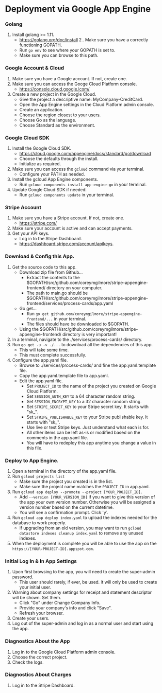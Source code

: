 # Deployment via Google App Engine

### Golang
1. Install golang >= 1.11.
    * https://golang.org/doc/install
2.. Make sure you have a correctly functioning GOPATH.
    * Run `go env` to see where your GOPATH is set to.
    * Make sure you can browse to this path.

### Google Account & Cloud
1. Make sure you have a Google account.  If not, create one.
2. Make sure you can access the Googe Cloud Platform console.
    * https://console.cloud.google.lcom/
3. Create a new project in the Google Cloud.
    * Give the project a descriptive name: MyCompany-CreditCard.
    * Open the App Engine settings in the Cloud Platform admin console.
    * Create an application.
    * Choose the region closest to your users.
    * Choose Go as the language.
    * Choose Standard as the environment.

### Google Cloud SDK
1. Install the Google Cloud SDK.
    * https://cloud.google.com/appengine/docs/standard/go/download
    * Choose the defaults through the install.
    * Initialize as required.
2. Make sure you can access the `gcloud` command via your terminal.
    * Configure your PATH as needed.
3. Install the gcloud App Engine components.
    * Run `gcloud components install app-engine-go` in your terminal.
4. Update Google Cloud SDK if needed.
    * Run `gcloud components update` in your terminal.

### Stripe Account
1. Make sure you have a Stripe account.  If not, create one.
    * https://stripe.com/
2. Make sure your account is active and can accept payments.
3. Get your API keys.
    * Log in to the Stripe Dashboard.
    * https://dashboard.stripe.com/account/apikeys.

### Download & Config this App.
1. Get the source code to this app.
    * Download zip file from Github...
        * Extract the contents to the $GOPATH/src/github.com/coreymgilmore/stripe-appengine-frontend/ directory on your computer.
        * The path to main.go should be $GOPATH/src/github.com/coreymgilmore/stripe-appengine-frontend/services/process-cards/app.yaml  
    * Go get...
        * Run `go get github.com/coreymgilmore/stripe-appengine-frontend/...` in your terminal.
        * The files should have be downloaded to $GOPATH.
    * Using the $GOPATH/src/github.com/coreymgilmore/stripe-appengine-frontend/ directory is very important!        
3. In a terminal, navigate to the ./services/process-cards/ directory.
4. Run `go get -u -v ./...` to download all the dependencies of this app.
    * This will take some time.
    * This must complete successfully.
5. Configure the app.yaml file.
    * Browse to ./services/process-cards/ and fine the app.yaml.template file.
    * Copy the app.yaml.template file to app.yaml.
    * Edit the app.yaml file.
        * Set `PROJECT_ID` to the name of the project you created on Google Cloud Platform.        
        * Set `SESSION_AUTH_KEY` to a 64 character random string.
        * Set `SESSION_ENCRYPT_KEY` to a 32 character random string.
        * Set `STRIPE_SECRET_KEY` to your Stripe secret key.  It starts with "sk_".
        * Set `STRIPE_PUBLISHABLE_KEY` to your Stripe publishable key.  It starts with "sk_".
        * Use live or test Stripe keys.  Just understand what each is for.  
        * All other items can be left as-is or modified based on the comments in the app.yaml file.     
        * You will have to redeploy this app anytime you change a value in this file.

### Deploy to App Engine.
1. Open a terminal in the directory of the app.yaml file.
2. Run `gcloud projects list`
    * Make sure the project you created is in the list.
    * Make sure the project name matches the `PROJECT_ID` in app.yaml.
3. Run `gcloud app deploy --promote --project [YOUR_PROJECT_ID]`.
    * Add `--version [YOUR_VERSION_ID]` if you want to give this version of the app your own version number.  Otherwise you will be assigned a version number based on the current datetime.
    * You will see a confirmation prompt.  Click 'y'.
4. Run `gcloud app deploy index.yaml` to upload the indexes needed for the database to work properly.
    * If upgrading from an old version, you may want to run `gcloud datastore indexes cleanup index.yaml` to remove any unused indexes. 
5. When the deployment is complete you will be able to use the app on the `https://[YOUR-PROJECT-ID].appspot.com`.

### Initial Log In & In App Settings
1. Upon first browsing to the app, you will need to create the super-admin password.
    * This user should rarely, if ever, be used.  It will only be used to create your initial user.
2. Warning about company settings for receipt and statement descriptor will be shown.  Set them.
    * Click "Go" under Change Company Info.
    * Provide your company's info and click "Save".
    * Refresh your browser.
3. Create your users.
4. Log out of the super-admin and log in as a normal user and start using the app.

### Diagnostics About the App
1. Log in to the Google Cloud Platform admin console.
2. Choose the correct project. 
3. Check the logs.

### Diagnostics About Charges
1. Log in to the Stripe Dashboard.